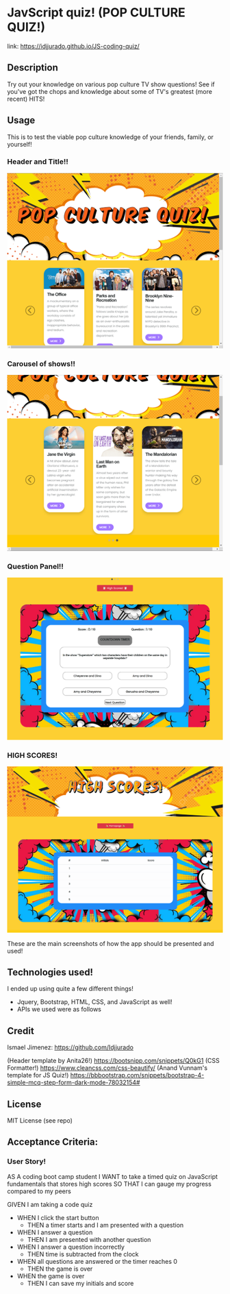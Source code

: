 # JavScript quiz! (POP CULTURE QUIZ!)

link: https://idjjurado.github.io/JS-coding-quiz/

## Description
Try out your knowledge on various pop culture TV show questions! See if you've got the chops and knowledge about some of TV's greatest (more recent) HITS!

## Usage
This is to test the viable pop culture knowledge of your friends, family, or yourself!

### Header and Title!!
![Title and header](/assets/imgs/homepage.png)

### Carousel of shows!!
![Show Carousel](/assets/imgs/carousel.png)

### Question Panel!!
![Question Panel](/assets/imgs/questions.png)

### HIGH SCORES!
![High scores page](assets/imgs/highscores.png)

These are the main screenshots of how the app should be presented and used!

## Technologies used!
I ended up using quite a few different things!
- Jquery, Bootstrap, HTML, CSS, and JavaScript as well!
- APIs we used were as follows

## Credit
Ismael Jimenez: https://github.com/Idjjurado

(Header template by Anita26!) https://bootsnipp.com/snippets/Q0kG1
(CSS Formatter!) https://www.cleancss.com/css-beautify/
(Anand Vunnam's template for JS Quiz!) https://bbbootstrap.com/snippets/bootstrap-4-simple-mcq-step-form-dark-mode-78032154#

## License
MIT License (see repo)

## Acceptance Criteria:

### User Story!
AS A coding boot camp student
I WANT to take a timed quiz on JavaScript fundamentals that stores high scores
SO THAT I can gauge my progress compared to my peers

GIVEN I am taking a code quiz
- WHEN I click the start button
    - THEN a timer starts and I am presented with a question
- WHEN I answer a question
    - THEN I am presented with another question
- WHEN I answer a question incorrectly
    - THEN time is subtracted from the clock
- WHEN all questions are answered or the timer reaches 0
    - THEN the game is over
- WHEN the game is over
    - THEN I can save my initials and score

